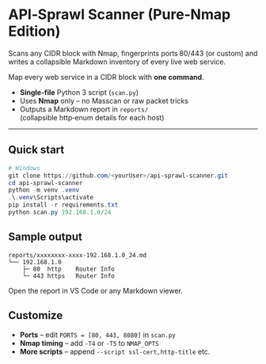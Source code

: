 # API‑Sprawl Scanner (Pure‑Nmap Edition)


Scans any CIDR block with Nmap, fingerprints ports 80/443 (or custom) and writes a collapsible Markdown inventory of every live web service.

Map every web service in a CIDR block with **one command**.

* **Single‑file** Python 3 script (`scan.py`)
* Uses **Nmap** only – no Masscan or raw packet tricks
* Outputs a Markdown report in `reports/`  
  (collapsible http‑enum details for each host)

---

## Quick start

```powershell
# Windows
git clone https://github.com/<yourUser>/api-sprawl-scanner.git
cd api-sprawl-scanner
python -m venv .venv
.\.venv\Scripts\activate
pip install -r requirements.txt
python scan.py 192.168.1.0/24
````

## Sample output

```
reports/xxxxxxxx-xxxx-192.168.1.0_24.md
└── 192.168.1.0
    ├─ 80  http    Router Info
    └─ 443 https   Router Info
```

Open the report in VS Code or any Markdown viewer.

## Customize

* **Ports** – edit `PORTS = [80, 443, 8080]` in `scan.py`
* **Nmap timing** – add `-T4` or `-T5` to `NMAP_OPTS`
* **More scripts** – append `--script ssl-cert,http-title` etc.
